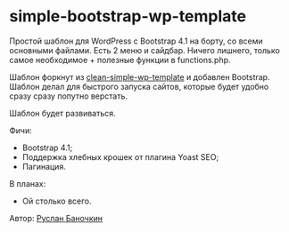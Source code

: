 # simple-bootstrap-wp-template
Простой шаблон для WordPress с Bootstrap 4.1 на борту, со всеми основными файлами. Есть 2 меню и сайдбар. Ничего лишнего, только самое необходимое + полезные функции в functions.php.

Шаблон форкнут из [clean-simple-wp-template](https://github.com/Banochkin/clean-simple-wp-template) и добавлен Bootstrap. Шаблон делал для быстрого запуска сайтов, которые будет удобно сразу сразу попутно верстать.

Шаблон будет развиваться.

Фичи:

* Bootstrap 4.1;
* Поддержка хлебных крошек от плагина Yoast SEO;
* Пагинация.

В планах:

* Ой столько всего.

Автор: [Руслан Баночкин](https://banochkin.com/)